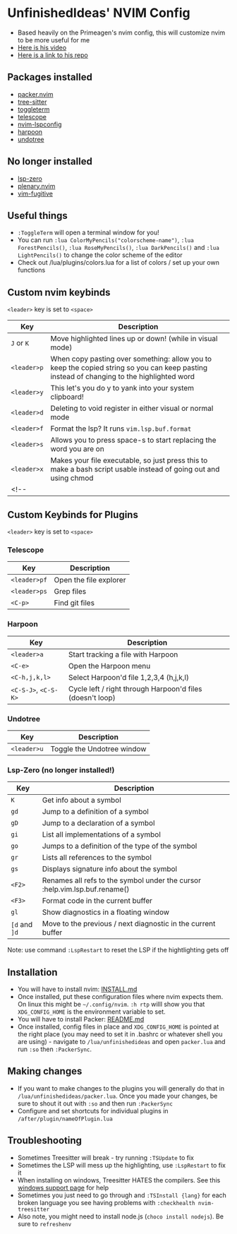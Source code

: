 # UnfinishedIdeas' NVIM Config
- Based heavily on the Primeagen's nvim config, this will customize nvim to be more useful for me
- [Here is his video](https://youtu.be/w7i4amO_zaE?si=wcK-wCfFdXEkjh-d)
- [Here is a link to his repo](https://github.com/ThePrimeagen/init.lua)

## Packages installed

- [packer.nvim](https://github.com/wbthomason/packer.nvim)
- [tree-sitter](https://github.com/nvim-treesitter/nvim-treesitter)
- [toggleterm](https://github.com/akinsho/toggleterm.nvim)
- [telescope](https://github.com/nvim-telescope/telescope.nvim)
- [nvim-lspconfig](https://github.com/neovim/nvim-lspconfig)
- [harpoon](https://github.com/ThePrimeagen/harpoon)
- [undotree](https://github.com/mbbill/undotree)

## No longer installed

- [lsp-zero](https://github.com/VonHeikemen/lsp-zero.nvim)
- [plenary.nvim](https://github.com/nvim-lua/plenary.nvim)
- [vim-fugitive](https://github.com/tpope/vim-fugitive)

## Useful things

- `:ToggleTerm` will open a terminal window for you!
- You can run `:lua ColorMyPencils("colorscheme-name")`, `:lua ForestPencils()`, `:lua RoseMyPencils()`, `:lua DarkPencils()` and `:lua LightPencils()` to change the color scheme of the editor
- Check out /lua/plugins/colors.lua for a list of colors / set up your own functions

## Custom nvim keybinds

`<leader>` key is set to `<space>`

| Key              | Description                                                                                                                               |
| ---------------- | ----------------------------------------------------------------------------------------------------------------------------------------- |
| `J` or `K`       | Move highlighted lines up or down! (while in visual mode)                                                                                 |
| `<leader>p`      | When copy pasting over something: allow you to keep the copied string so you can keep pasting instead of changing to the highlighted word |
| `<leader>y`      | This let's you do <leader>y to yank into your system clipboard!                                                                           |
| `<leader>d`      | Deleting to void register in either visual or normal mode                                                                                 |
| `<leader>f`      | Format the lsp? It runs `vim.lsp.buf.format`                                                                                              |
| `<leader>s`      | Allows you to press space-s to start replacing the word you are on                                                                        |
| `<leader>x`      | Makes your file executable, so just press this to make a bash script usable instead of going out and using chmod                          |
<!--|                  |                                                                                                                                           |-->


## Custom Keybinds for Plugins

`<leader>` key is set to `<space>`

### Telescope

| Key              | Description                                                                 |
| ---------------- | --------------------------------------------------------------------------- |
| `<leader>pf`     | Open the file explorer                                                      |
| `<leader>ps`     | Grep files                                                                  |
| `<C-p>`          | Find git files                                                              |

### Harpoon

| Key              | Description                                                                 |
| ---------------- | --------------------------------------------------------------------------- |
| `<leader>a`      | Start tracking a file with Harpoon                                          |
| `<C-e>`          | Open the Harpoon menu                                                       |
| `<C-h,j,k,l>`    | Select Harpoon'd file 1,2,3,4 (h,j,k,l)                                     |
| `<C-S-J>`, `<C-S-K>` | Cycle left / right through Harpoon'd files (doesn't loop)                   |

### Undotree

| Key              | Description                                                                 |
| ---------------- | --------------------------------------------------------------------------- |
| `<leader>u`      | Toggle the Undotree window                                                  |


### Lsp-Zero (no longer installed!)

| Key              | Description                                                                 |
| ---------------- | --------------------------------------------------------------------------- |
| `K`              | Get info about a symbol                                                     |
| `gd`             | Jump to a definition of a symbol                                            |
| `gD`             | Jump to a declaration of a symbol                                           |
| `gi`             | List all implementations of a symbol                                        | 
| `go`             | Jumps to a definition of the type of the symbol                             |
| `gr`             | Lists all references to the symbol                                          |
| `gs`             | Displays signature info about the symbol                                    |
| `<F2>`           | Renames all refs to the symbol under the cursor :help.vim.lsp.buf.rename()  |
| `<F3>`           | Format code in the current buffer                                           |
| `gl`             | Show diagnostics in a floating window                                       |
| `[d` and `]d`    | Move to the previous / next diagnostic in the current buffer                |

Note: use command `:LspRestart` to reset the LSP if the hightlighting gets off

## Installation

- You will have to install nvim: [INSTALL.md](https://github.com/neovim/neovim/blob/master/INSTALL.md)
- Once installed, put these configuration files where nvim expects them. On linux this might be `~/.config/nvim`. `:h rtp` willl show you that `XDG_CONFIG_HOME` is the environment variable to set. 
- You will have to install Packer: [README.md](https://github.com/wbthomason/packer.nvim?tab=readme-ov-file#quickstart)
- Once installed, config files in place and `XDG_CONFIG_HOME` is pointed at the right place (you may need to set it in .bashrc or whatever shell you are using) - navigate to `/lua/unfinishedideas` and open `packer.lua` and run `:so` then `:PackerSync`.

## Making changes

- If you want to make changes to the plugins you will generally do that in `/lua/unfinishedideas/packer.lua`. Once you made your changes, be sure to shout it out with `:so` and then run `:PackerSync`
- Configure and set shortcuts for individual plugins in `/after/plugin/nameOfPlugin.lua`

## Troubleshooting

- Sometimes Treesitter will break - try running `:TSUpdate` to fix
- Sometimes the LSP will mess up the highlighting, use `:LspRestart` to fix it
- When installing on windows, Treesitter HATES the compilers. See this [windows support page](https://github.com/nvim-treesitter/nvim-treesitter/wiki/Windows-support) for help
- Sometimes you just need to go through and `:TSInstall {lang}` for each broken language you see having problems with `:checkhealth nvim-treesitter`
- Also note, you might need to install node.js (`choco install nodejs`). Be sure to `refreshenv`

